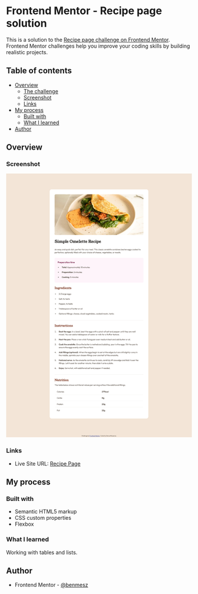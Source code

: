 # Frontend Mentor - Recipe page solution

This is a solution to the [Recipe page challenge on Frontend Mentor](https://www.frontendmentor.io/challenges/recipe-page-KiTsR8QQKm). Frontend Mentor challenges help you improve your coding skills by building realistic projects.

## Table of contents

- [Overview](#overview)
  - [The challenge](#the-challenge)
  - [Screenshot](#screenshot)
  - [Links](#links)
- [My process](#my-process)
  - [Built with](#built-with)
  - [What I learned](#what-i-learned)
- [Author](#author)

## Overview

### Screenshot

![](./screenshot.png)

### Links

- Live Site URL: [Recipe Page](https://benmesz.github.io/recipe-page/)

## My process

### Built with

- Semantic HTML5 markup
- CSS custom properties
- Flexbox

### What I learned

Working with tables and lists.

## Author

- Frontend Mentor - [@benmesz](https://www.frontendmentor.io/profile/benmesz)
